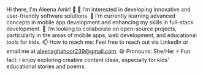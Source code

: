 Hi there, I'm Aleena Amir! 👋
👀 I’m interested in developing innovative and user-friendly software solutions.
🌱 I’m currently learning advanced concepts in mobile app development and enhancing my skills in full-stack development.
💞️ I’m looking to collaborate on open-source projects, particularly in the areas of mobile apps, web development, and educational tools for kids.
📫 How to reach me: Feel free to reach out via LinkedIn or email me at aleenaghahoor239@gmail.com.
😄 Pronouns: She/Her
⚡ Fun fact: I enjoy exploring creative content ideas, especially for kids' educational stories and poems.
<!---
AleenaAmir/AleenaAmir is a ✨ special ✨ repository because its `README.md` (this file) appears on your GitHub profile.
You can click the Preview link to take a look at your changes.
--->
